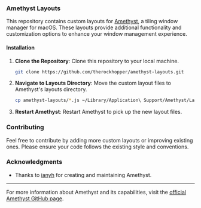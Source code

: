 ### Amethyst Layouts

This repository contains custom layouts for [Amethyst](https://github.com/ianyh/Amethyst), a tiling window manager for macOS. These layouts provide additional functionality and customization options to enhance your window management experience.

#### Installation

1. **Clone the Repository**: Clone this repository to your local machine.
    ```bash
    git clone https://github.com/therockhopper/amethyst-layouts.git
    ```
2. **Navigate to Layouts Directory**: Move the custom layout files to Amethyst's layouts directory.
    ```bash
    cp amethyst-layouts/*.js ~/Library/Application\ Support/Amethyst/Layouts/
    ```
3. **Restart Amethyst**: Restart Amethyst to pick up the new layout files.

### Contributing

Feel free to contribute by adding more custom layouts or improving existing ones. Please ensure your code follows the existing style and conventions.

### Acknowledgments

- Thanks to [ianyh](https://github.com/ianyh) for creating and maintaining Amethyst.

---

For more information about Amethyst and its capabilities, visit the [official Amethyst GitHub page](https://github.com/ianyh/Amethyst).
